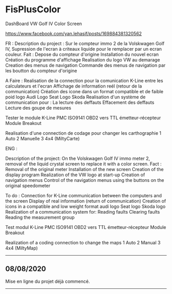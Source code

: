 # FisPlusColor

DashBoard VW Golf IV Color Screen  

https://www.facebook.com/yan.lehasif/posts/169884381320562

FR :
Description du project :
Sur le compteur immo 2 de la Volskwagen Golf IV, Supression de l'ecran à criteaux liquide pour le remplacer par un ecran couleur.
Fait :
Depose du compteur d'origine
Installation du nouvel ecran
Création du programme d'affichage
Realisation du logo VW au demarage
Creation des menus de navigation
Commande des menus de navigation par les boutton du compteur d'origine


A Faire :
Realisation de la connection pour la comunication K-Line entre les calculateurs et l'ecran
Affichage de information reél (retour de la communication)
Création des icone dans un format compatible et de faible poid
logo Audi
Logo Seat
Logo Skoda
Realisation d'un système de communication pour :
 La lecture des deffauts
 Effacement des deffauts
 Lecture des goupe de mesures
 
 Tester le module K-Line PMC ISO9141 OBD2 vers TTL émetteur-récepteur Module Breakout

Realisation d'une connection de codage pour changer les carthographie 1 Auto 2 Manuelle 3 4x4 (MiltyCarte)

ENG :


Description of the project:
On the Volskwagen Golf IV immo meter 2, removal of the liquid crystal screen to replace it with a color screen.
Fact :
Removal of the original meter
Installation of the new screen
Creation of the display program
Realization of the VW logo at start-up
Creation of navigation menus
Control of the navigation menus using the buttons on the original speedometer


To do :
Connection for K-Line communication between the computers and the screen
Display of real information (return of communication)
Creation of icons in a compatible and low weight format
audi logo
Seat logo
Skoda logo
Realization of a communication system for:
 Reading faults
 Clearing faults
 Reading the measurement group
 
Test modul K-Line PMC ISO9141 OBD2 vers TTL émetteur-récepteur Module Breakout

Realization of a coding connection to change the maps 1 Auto 2 Manual 3 4x4 (MiltyMap)

-----------
08/08/2020
-----------
Mise en ligne du projet déjà commencé.
________________________________________
